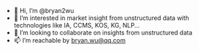 - 👋 Hi, I’m @bryan2wu
- 👀 I’m interested in market insight from unstructured data with technologies like IA, CCMS, KOS, KG, NLP...
- 💞️ I’m looking to collaborate on insights from unstructured data
- 📫 I’m reachable by bryan.wu@qq.com

<!---
bryan2wu/bryan2wu is a ✨ special ✨ repository because its `README.md` (this file) appears on your GitHub profile.
You can click the Preview link to take a look at your changes.
--->

